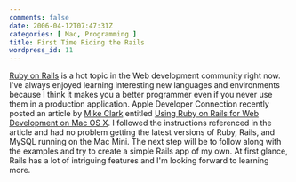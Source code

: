 ```yaml
---
comments: false
date: 2006-04-12T07:47:31Z
categories: [ Mac, Programming ]
title: First Time Riding the Rails
wordpress_id: 11
---
```


[Ruby on Rails](http://rubyonrails.com/) is a hot topic in the Web development community right now.  I've always enjoyed learning interesting new languages and environments because I think it makes you a better programmer even if you never use them in a production application.  Apple Developer Connection recently posted an article by [Mike Clark](http://clarkware.com/cgi/blosxom) entitled [Using Ruby on Rails for Web Development on Mac OS X](http://developer.apple.com/tools/rubyonrails.html).  I followed the instructions referenced in the article and had no problem getting the latest versions of Ruby, Rails, and MySQL running on the Mac Mini.  The next step will be to follow along with the examples and try to create a simple Rails app of my own.  At first glance, Rails has a lot of intriguing features and I'm looking forward to learning more.
